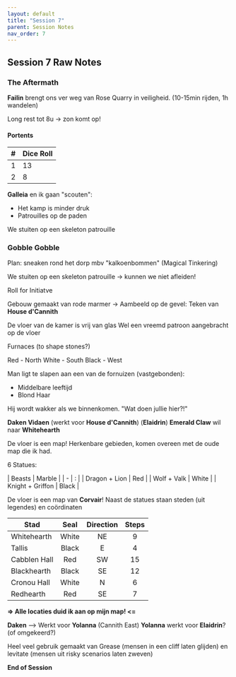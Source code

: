 ```yaml
---
layout: default
title: "Session 7"
parent: Session Notes
nav_order: 7
---
```


## Session 7 Raw Notes

### The Aftermath

**Failin** brengt ons ver weg van Rose Quarry in veiligheid.
(10-15min rijden, 1h wandelen)

Long rest tot 8u -> zon komt op!

#### Portents

| #              | Dice Roll |
| :-: | :- |
| 1     | 13       |
| 2       | 8       |

**Galleia** en ik gaan "scouten":
- Het kamp is minder druk
- Patrouilles op de paden

We stuiten op een skeleton patrouille

### Gobble Gobble

Plan: sneaken rond het dorp mbv "kalkoenbommen" (Magical Tinkering)

We stuiten op een skeleton patrouille
-> kunnen we niet afleiden!

<div class="text-red-000">
 Roll for Initiatve
</div>

Gebouw gemaakt van rode marmer
-> Aambeeld op de gevel: Teken van **House d'Cannith**

De vloer van de kamer is vrij van glas
Wel een vreemd patroon aangebracht op de vloer

Furnaces (to shape stones?)

Red - North
White - South
Black - West

Man ligt te slapen aan een van de fornuizen (vastgebonden):
- Middelbare leeftijd
- Blond Haar

Hij wordt wakker als we binnenkomen.
"Wat doen jullie hier?!"

**Daken Vidaen** (werkt voor **House d'Cannith**) (**Elaidrin**)
**Emerald Claw** wil naar **Whitehearth**

De vloer is een map! Herkenbare gebieden, komen overeen met de oude map die ik had.

6 Statues:

| Beasts             | Marble |
| - | : |
| Dragon + Lion     | Red       |
| Wolf + Valk       | White       |
| Knight + Griffon       | Black       |

De vloer is een map van **Corvair**!
Naast de statues staan steden (uit legendes) en coördinaten

| Stad             | Seal | Direction | Steps |
| - | :-: | :-:| :-: |
| Whitehearth     | White       | NE | 9
| Tallis       | Black       | E | 4
| Cabblen Hall       | Red       | SW | 15
| Blackhearth       | Black       | SE | 12
| Cronou Hall     | White       | N | 6
| Redhearth       | Red       | SE | 7

**=> Alle locaties duid ik aan op mijn map! <=**

**Daken** --> Werkt voor **Yolanna** (Cannith East)
                **Yolanna** werkt voor **Elaidrin**? (of omgekeerd?)

Heel veel gebruik gemaakt van Grease (mensen in een cliff laten glijden) en levitate (mensen uit risky scenarios laten zweven)

**End of Session**
